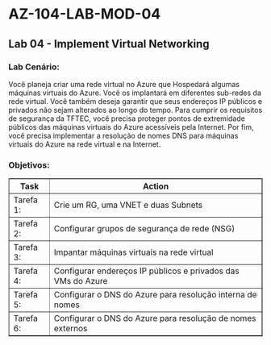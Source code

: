 # AZ-104-LAB-MOD-04

 <h2>Lab 04 - Implement Virtual Networking</h2>
 
<h3>Lab Cenário:</h3> 

Você planeja criar uma rede virtual no Azure que Hospedará algumas máquinas virtuais do Azure. Você os implantará em diferentes sub-redes da rede virtual. Você também deseja garantir que seus endereços IP públicos e privados não sejam alterados ao longo do tempo. Para cumprir os requisitos de segurança da TFTEC, você precisa proteger pontos de extremidade públicos das máquinas virtuais do Azure acessíveis pela Internet. Por fim, você precisa implementar a resolução de nomes DNS para máquinas virtuais do Azure na rede virtual e na Internet. 

<h3>Objetivos:</h3>  

<table border="1">    
  <tr>
    <th colspan="1">Task</th>  	              
    <th colspan="2">Action</th>
  </tr>
<td>Tarefa 1:</td>
    <td>Crie um RG, uma VNET e duas Subnets</td>
  </tr>
  <tr>
    <td>Tarefa 2:</td>
    <td>Configurar grupos de segurança de rede (NSG)</td>
  </tr>
  <tr>
    <td>Tarefa 3:</td>
    <td>Impantar máquinas virtuais na rede virtual</td>
  </tr>
  <tr>
    <td>Tarefa 4:</td>
    <td>Configurar endereços IP públicos e privados das VMs do Azure</td>
  </tr>
   <tr>
    <td>Tarefa 5:</td>
    <td>Configurar o DNS do Azure para resolução interna de nomes</td>
  </tr>
  <tr>
    <td>Tarefa 6:</td>
    <td>Configurar o DNS do Azure para resolução de nomes externos</td>
  </tr>
</table>
